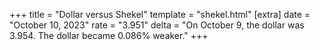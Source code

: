 +++
title = "Dollar versus Shekel"
template = "shekel.html"
[extra]
date = "October 10, 2023"
rate = "3.951"
delta = "On October  9, the dollar was 3.954. The dollar became 0.086% weaker."
+++
